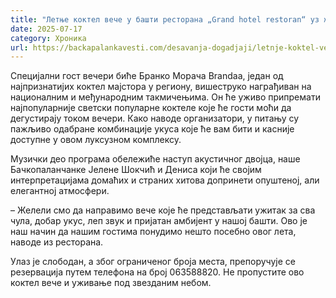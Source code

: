 ```yaml
---
title: "Летње коктел вече у башти ресторана „Grand hotel restoran“ уз живу музику"
date: 2025-07-17
category: Хроника
url: https://backapalankavesti.com/desavanja-dogadjaji/letnje-koktel-vece-u-basti-restorana-grand-hotel-restoran/
---
```


Специјални гост вечери биће Бранко Морача Brandaa, један од најпризнатијих коктел мајстора у региону, вишеструко награђиван на националним и међународним такмичењима. Он ће уживо припремати најпопуларније светски популарне коктеле које ће гости моћи да дегустирају током вечери. Како наводе организатори, у питању су пажљиво одабране комбинације укуса које ће вам бити и касније доступне у овом луксузном комплексу.

Музички део програма обележиће наступ акустичног двојца, наше Бачкопаланчанке Јелене Шокчић и Дениса који ће својим интерпретацијама домаћих и страних хитова допринети опуштеној, али елегантној атмосфери.

– Желели смо да направимо вече које ће представљати ужитак за сва чула, добар укус, леп звук и пријатан амбијент у нашој башти. Ово је наш начин да нашим гостима понудимо нешто посебно овог лета, наводе из ресторана.

Улаз је слободан, а због ограниченог броја места, препоручује се резервација путем телефона на број 063588820. Не пропустите ово коктел вече и уживање под звезданим небом.
